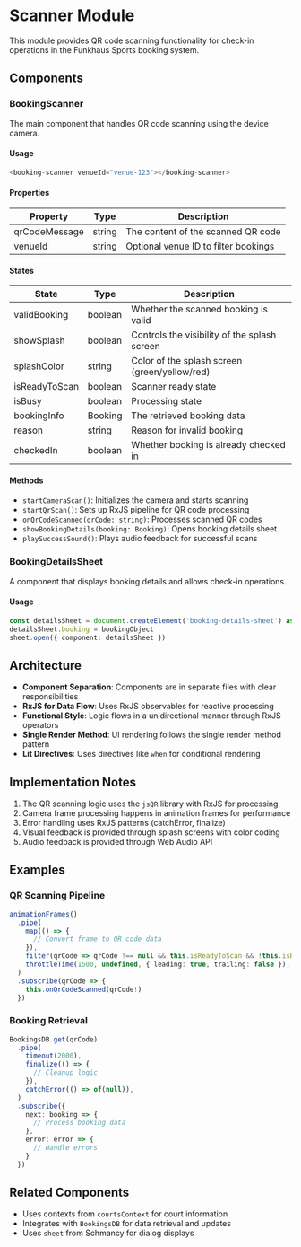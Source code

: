 # Scanner Module

This module provides QR code scanning functionality for check-in operations in the Funkhaus Sports booking system.

## Components

### BookingScanner

The main component that handles QR code scanning using the device camera.

#### Usage

```typescript
<booking-scanner venueId="venue-123"></booking-scanner>
```

#### Properties

| Property | Type | Description |
|----------|------|-------------|
| qrCodeMessage | string | The content of the scanned QR code |
| venueId | string | Optional venue ID to filter bookings |

#### States

| State | Type | Description |
|-------|------|-------------|
| validBooking | boolean | Whether the scanned booking is valid |
| showSplash | boolean | Controls the visibility of the splash screen |
| splashColor | string | Color of the splash screen (green/yellow/red) |
| isReadyToScan | boolean | Scanner ready state |
| isBusy | boolean | Processing state |
| bookingInfo | Booking | The retrieved booking data |
| reason | string | Reason for invalid booking |
| checkedIn | boolean | Whether booking is already checked in |

#### Methods

- `startCameraScan()`: Initializes the camera and starts scanning
- `startQrScan()`: Sets up RxJS pipeline for QR code processing
- `onQrCodeScanned(qrCode: string)`: Processes scanned QR codes
- `showBookingDetails(booking: Booking)`: Opens booking details sheet
- `playSuccessSound()`: Plays audio feedback for successful scans

### BookingDetailsSheet

A component that displays booking details and allows check-in operations.

#### Usage

```typescript
const detailsSheet = document.createElement('booking-details-sheet') as HTMLElement & { booking?: Booking }
detailsSheet.booking = bookingObject
sheet.open({ component: detailsSheet })
```

## Architecture

- **Component Separation**: Components are in separate files with clear responsibilities
- **RxJS for Data Flow**: Uses RxJS observables for reactive processing
- **Functional Style**: Logic flows in a unidirectional manner through RxJS operators
- **Single Render Method**: UI rendering follows the single render method pattern
- **Lit Directives**: Uses directives like `when` for conditional rendering

## Implementation Notes

1. The QR scanning logic uses the `jsQR` library with RxJS for processing
2. Camera frame processing happens in animation frames for performance
3. Error handling uses RxJS patterns (catchError, finalize)
4. Visual feedback is provided through splash screens with color coding
5. Audio feedback is provided through Web Audio API

## Examples

### QR Scanning Pipeline

```typescript
animationFrames()
  .pipe(
    map(() => {
      // Convert frame to QR code data
    }),
    filter(qrCode => qrCode !== null && this.isReadyToScan && !this.isBusy),
    throttleTime(1500, undefined, { leading: true, trailing: false }),
  )
  .subscribe(qrCode => {
    this.onQrCodeScanned(qrCode!)
  })
```

### Booking Retrieval

```typescript
BookingsDB.get(qrCode)
  .pipe(
    timeout(2000),
    finalize(() => {
      // Cleanup logic
    }),
    catchError(() => of(null)),
  )
  .subscribe({
    next: booking => {
      // Process booking data
    },
    error: error => {
      // Handle errors
    }
  })
```

## Related Components

- Uses contexts from `courtsContext` for court information
- Integrates with `BookingsDB` for data retrieval and updates
- Uses `sheet` from Schmancy for dialog displays